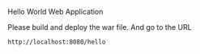 Hello World Web Application

Please build and deploy the war file.
And go to the URL

`http://localhost:8080/hello`

